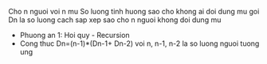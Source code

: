 Cho n nguoi voi n mu
So luong tinh huong sao cho khong ai doi dung mu
goi Dn la so luong cach sap xep sao cho n nguoi khong doi dung mu
+ Phuong an 1: Hoi quy - Recursion
+ Cong thuc Dn=(n-1)*(Dn-1+ Dn-2) voi n, n-1, n-2 la so luong nguoi tuong ung
